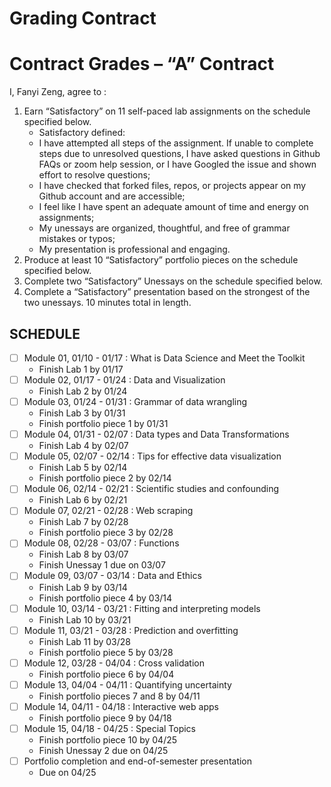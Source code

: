 Grading Contract
================

<!-- This contract is adapted from Annie Somerville's contract https://github.com/anniehsom -->

# Contract Grades – “A” Contract

I, Fanyi Zeng, agree to :

1.  Earn “Satisfactory” on 11 self-paced lab assignments on the schedule
    specified below.
    -   Satisfactory defined:
    -   I have attempted all steps of the assignment. If unable to
        complete steps due to unresolved questions, I have asked
        questions in Github FAQs or zoom help session, or I have Googled
        the issue and shown effort to resolve questions;
    -   I have checked that forked files, repos, or projects appear on
        my Github account and are accessible;
    -   I feel like I have spent an adequate amount of time and energy
        on assignments;
        <!-- (tentatively defining “adequate” based on Lab 1 and previous experience with R: I will spend at least 30 minutes on labs and at least 1 hour on portfolio pieces); -->
    -   My unessays are organized, thoughtful, and free of grammar
        mistakes or typos;
    -   My presentation is professional and engaging.
2.  Produce at least 10 “Satisfactory” portfolio pieces on the schedule
    specified below.
3.  Complete two “Satisfactory” Unessays on the schedule specified
    below.
4.  Complete a “Satisfactory” presentation based on the strongest of the
    two unessays. 10 minutes total in length.

## SCHEDULE

-   [ ] Module 01, 01/10 - 01/17 : What is Data Science and Meet the
    Toolkit
    -   Finish Lab 1 by 01/17
-   [ ] Module 02, 01/17 - 01/24 : Data and Visualization
    -   Finish Lab 2 by 01/24
-   [ ] Module 03, 01/24 - 01/31 : Grammar of data wrangling
    -   Finish Lab 3 by 01/31
    -   Finish portfolio piece 1 by 01/31
-   [ ] Module 04, 01/31 - 02/07 : Data types and Data Transformations
    -   Finish Lab 4 by 02/07
-   [ ] Module 05, 02/07 - 02/14 : Tips for effective data visualization
    -   Finish Lab 5 by 02/14
    -   Finish portfolio piece 2 by 02/14
-   [ ] Module 06, 02/14 - 02/21 : Scientific studies and confounding
    -   Finish Lab 6 by 02/21
-   [ ] Module 07, 02/21 - 02/28 : Web scraping
    -   Finish Lab 7 by 02/28
    -   Finish portfolio piece 3 by 02/28
-   [ ] Module 08, 02/28 - 03/07 : Functions
    -   Finish Lab 8 by 03/07
    -   Finish Unessay 1 due on 03/07
-   [ ] Module 09, 03/07 - 03/14 : Data and Ethics
    -   Finish Lab 9 by 03/14
    -   Finish portfolio piece 4 by 03/14
-   [ ] Module 10, 03/14 - 03/21 : Fitting and interpreting models
    -   Finish Lab 10 by 03/21
-   [ ] Module 11, 03/21 - 03/28 : Prediction and overfitting
    -   Finish Lab 11 by 03/28
    -   Finish portfolio piece 5 by 03/28
-   [ ] Module 12, 03/28 - 04/04 : Cross validation
    -   Finish portfolio piece 6 by 04/04
-   [ ] Module 13, 04/04 - 04/11 : Quantifying uncertainty
    -   Finish portfolio pieces 7 and 8 by 04/11
-   [ ] Module 14, 04/11 - 04/18 : Interactive web apps
    -   Finish portfolio piece 9 by 04/18
-   [ ] Module 15, 04/18 - 04/25 : Special Topics
    -   Finish portfolio piece 10 by 04/25
    -   Finish Unessay 2 due on 04/25
-   [ ] Portfolio completion and end-of-semester presentation
    -   Due on 04/25
